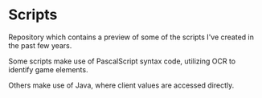 # Scripts

Repository which contains a preview of some of the scripts I've created in the past few years.

Some scripts make use of PascalScript syntax code, utilizing OCR to identify game elements.

Others make use of Java, where client values are accessed directly.
